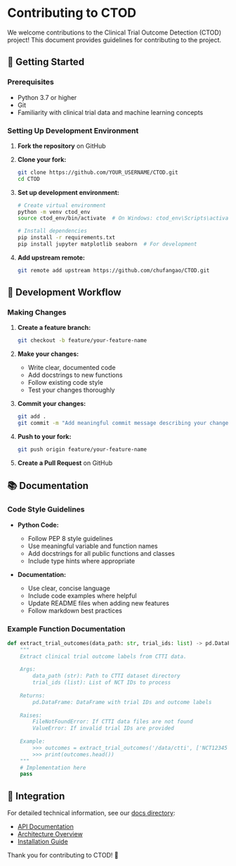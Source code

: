 # Contributing to CTOD

We welcome contributions to the Clinical Trial Outcome Detection (CTOD) project! This document provides guidelines for contributing to the project.

## 🚀 Getting Started

### Prerequisites

- Python 3.7 or higher
- Git
- Familiarity with clinical trial data and machine learning concepts

### Setting Up Development Environment

1. **Fork the repository** on GitHub

2. **Clone your fork:**
   ```bash
   git clone https://github.com/YOUR_USERNAME/CTOD.git
   cd CTOD
   ```

3. **Set up development environment:**
   ```bash
   # Create virtual environment
   python -m venv ctod_env
   source ctod_env/bin/activate  # On Windows: ctod_env\Scripts\activate
   
   # Install dependencies
   pip install -r requirements.txt
   pip install jupyter matplotlib seaborn  # For development
   ```

4. **Add upstream remote:**
   ```bash
   git remote add upstream https://github.com/chufangao/CTOD.git
   ```

## 🔄 Development Workflow

### Making Changes

1. **Create a feature branch:**
   ```bash
   git checkout -b feature/your-feature-name
   ```

2. **Make your changes:**
   - Write clear, documented code
   - Add docstrings to new functions
   - Follow existing code style
   - Test your changes thoroughly

3. **Commit your changes:**
   ```bash
   git add .
   git commit -m "Add meaningful commit message describing your changes"
   ```

4. **Push to your fork:**
   ```bash
   git push origin feature/your-feature-name
   ```

5. **Create a Pull Request** on GitHub

## 📚 Documentation

### Code Style Guidelines

- **Python Code:**
  - Follow PEP 8 style guidelines
  - Use meaningful variable and function names
  - Add docstrings for all public functions and classes
  - Include type hints where appropriate

- **Documentation:**
  - Use clear, concise language
  - Include code examples where helpful
  - Update README files when adding new features
  - Follow markdown best practices

### Example Function Documentation

```python
def extract_trial_outcomes(data_path: str, trial_ids: list) -> pd.DataFrame:
    """
    Extract clinical trial outcome labels from CTTI data.
    
    Args:
        data_path (str): Path to CTTI dataset directory
        trial_ids (list): List of NCT IDs to process
        
    Returns:
        pd.DataFrame: DataFrame with trial IDs and outcome labels
        
    Raises:
        FileNotFoundError: If CTTI data files are not found
        ValueError: If invalid trial IDs are provided
        
    Example:
        >>> outcomes = extract_trial_outcomes('/data/ctti', ['NCT12345'])
        >>> print(outcomes.head())
    """
    # Implementation here
    pass
```

## 🔗 Integration

For detailed technical information, see our [docs directory](./docs/):
- [API Documentation](./docs/API.md)
- [Architecture Overview](./docs/ARCHITECTURE.md)  
- [Installation Guide](./docs/INSTALLATION.md)

Thank you for contributing to CTOD! 🙏